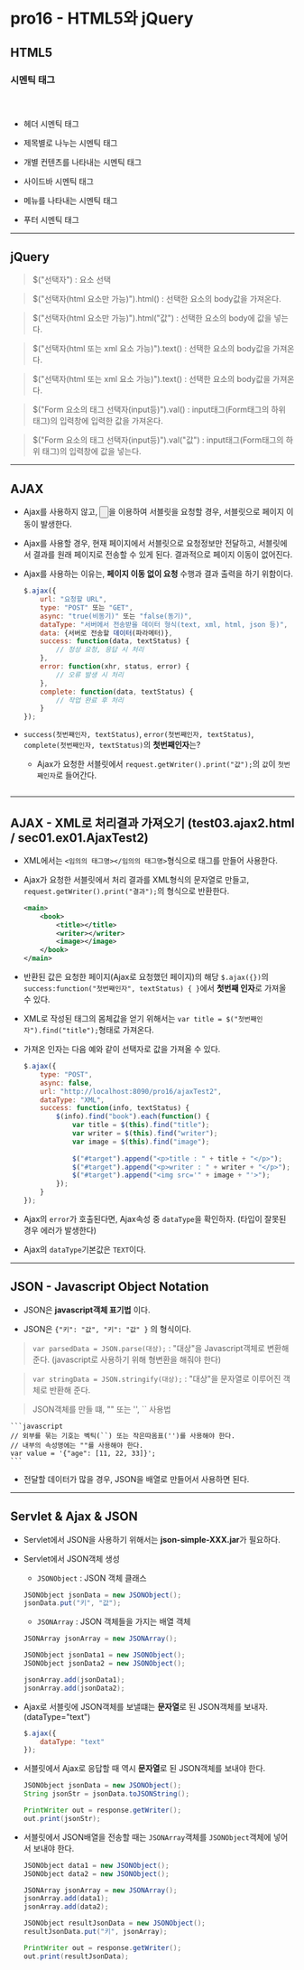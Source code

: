#	pro16 - HTML5와 jQuery

##	HTML5

###	시멘틱 태그

>	<header></header>

*	헤더 시멘틱 태그

>	<section></section>

*	제목별로 나누는 시멘틱 태그
	
>	 <article></article>

*	개별 컨텐츠를 나타내는 시멘틱 태그
	
>	<aside></aside>

*	사이드바 시멘틱 태그
	
>	<nav></nav>

*	메뉴를 나타내는 시멘틱 태그
	
>	<footer></footer>

*	푸터 시멘틱 태그
		
---

##	jQuery

>	$("선택자") : 요소 선택

>	$("선택자(html 요소만 가능)").html() : 선택한 요소의 body값을 가져온다.

>	$("선택자(html 요소만 가능)").html("값") : 선택한 요소의 body에 값을 넣는다.

>	$("선택자(html 또는 xml 요소 가능)").text() : 선택한 요소의 body값을 가져온다.

>	$("선택자(html 또는 xml 요소 가능)").text() : 선택한 요소의 body값을 가져온다.

>	$("Form 요소의 태그 선택자(input등)").val() : input태그(Form태그의 하위 태그)의 입력창에 입력한 값을 가져온다.

>	$("Form 요소의 태그 선택자(input등)").val("값") : input태그(Form태그의 하위 태그)의 입력창에 값을 넣는다.

---

##	AJAX
	
*	Ajax를 사용하지 않고, <input type="button">을 이용하여 서블릿을 요청할 경우, 서블릿으로 페이지 이동이 발생한다.
	
*	Ajax를 사용할 경우, 현재 페이지에서 서블릿으로 요청정보만 전달하고, 서블릿에서 결과를 원래 페이지로 전송할 수 있게 된다. 결과적으로 페이지 이동이 없어진다.
	
*	Ajax를 사용하는 이유는, **페이지 이동 없이 요청** 수행과 결과 출력을 하기 위함이다.

	```javascript
	$.ajax({
		url: "요청할 URL",
		type: "POST" 또는 "GET",
		async: "true(비동기)" 또는 "false(동기)",
		dataType: "서버에서 전송받을 데이터 형식(text, xml, html, json 등)",
		data: {서버로 전송할 데이터(파라메터)},
		success: function(data, textStatus) {
			// 정상 요청, 응답 시 처리
		},
		error: function(xhr, status, error) {
			// 오류 발생 시 처리
		},
		complete: function(data, textStatus) {
			// 작업 완료 후 처리
		}
	});
	
*	``success(첫번째인자, textStatus)``, ``error(첫번째인자, textStatus)``, ``complete(첫번째인자, textStatus)``의 **첫번째인자**는?

	*	Ajax가 요청한 서블릿에서 ``request.getWriter().print("값");``의 ``값``이 ``첫번째인자``로 들어간다.
	```
	
---

##	AJAX - XML로 처리결과 가져오기 (test03.ajax2.html / sec01.ex01.AjaxTest2)

*	XML에서는 ``<임의의 태그명></임의의 태그명>``형식으로 태그를 만들어 사용한다.

*	Ajax가 요청한 서블릿에서 처리 결과를 XML형식의 문자열로 만들고, ``request.getWriter().print("결과");``의 형식으로 반환한다.

	```xml
	<main>
		<book>
			<title></title>
			<writer></writer>
			<image></image>
		</book>
	</main>
	```

*	반환된 값은 요청한 페이지(Ajax로 요청했던 페이지)의 해당 ``$.ajax({})``의 ``success:function("첫번째인자", textStatus) { }``에서 **첫번째 인자**로 가져올 수 있다.

*	XML로 작성된 태그의 몸체값을 얻기 위해서는 ``var title = $("첫번째인자").find("title");``형태로 가져온다.

*	가져온 인자는 다음 예와 같이 선택자로 값을 가져올 수 있다.

	```javascript
	$.ajax({
		type: "POST",
		async: false,
		url: "http://localhost:8090/pro16/ajaxTest2",
		dataType: "XML",
		success: function(info, textStatus) {
			$(info).find("book").each(function() {
				var title = $(this).find("title");
				var writer = $(this).find("writer");
				var image = $(this).find("image");
				
				$("#target").append("<p>title : " + title + "</p>");
				$("#target").append("<p>writer : " + writer + "</p>");
				$("#target").append("<img src='" + image + "'>");
			});
		}
	});
	```
	
*	Ajax의 ``error``가 호출된다면, Ajax속성 중 ``dataType``을 확인하자. (타입이 잘못된 경우 에러가 발생한다)

*	Ajax의 ``dataType``기본값은 ``TEXT``이다.
	
---

##	JSON - Javascript Object Notation

*	JSON은 **javascript객체 표기법** 이다.

*	JSON은 ``{"키": "값", "키": "값" }`` 의 형식이다.

>	``var parsedData = JSON.parse(대상);`` : "대상"을 Javascript객체로 변환해 준다. (javascript로 사용하기 위해 형변환을 해줘야 한다)

>	``var stringData = JSON.stringify(대상);`` : "대상"을 문자열로 이루어진 객체로 반환해 준다.

>	JSON객체를 만들 떄, "" 또는 '', `` 사용법

	```javascript
	// 외부를 묶는 기호는 벡틱(``) 또는 작은따옴표('')를 사용해야 한다.
	// 내부의 속성명에는 ""를 사용해야 한다.
	var value = '{"age": [11, 22, 33]}';
	```
	
*	전달할 데이터가 많을 경우, JSON을 배열로 만들어서 사용하면 된다.

---

##	Servlet & Ajax & JSON

*	Servlet에서 JSON을 사용하기 위해서는 **json-simple-XXX.jar**가 필요하다.

*	Servlet에서 JSON객체 생성

	*	``JSONObject`` : JSON 객체 클래스
	
	```java
	JSONObject jsonData = new JSONObject();
	jsonData.put("키", "값");
	```
	
	*	``JSONArray`` : JSON 객체들을 가지는 배열 객체
	
	```java
	JSONArray jsonArray = new JSONArray();
	
	JSONObject jsonData1 = new JSONObject();
	JSONObject jsonData2 = new JSONObject();
	
	jsonArray.add(jsonData1);
	jsonArray.add(jsonData2);
	```
	
*	Ajax로 서블릿에 JSON객체를 보낼떄는 **문자열**로 된 JSON객체를 보내자. (dataType="text")

	```javascript
	$.ajax({
		dataType: "text"
	});
	```

*	서블릿에서 Ajax로 응답할 때 역시 **문자열**로 된 JSON객체를 보내야 한다.

	```java
	JSONObject jsonData = new JSONObject();
	String jsonStr = jsonData.toJSONString();
	
	PrintWriter out = response.getWriter();
	out.print(jsonStr);
	```
	
*	서블릿에서 JSON배열을 전송할 때는 ``JSONArray``객체를 ``JSONObject``객체에 넣어서 보내야 한다.

	```java
	JSONObject data1 = new JSONObject();
	JSONObject data2 = new JSONObject();
	
	JSONArray jsonArray = new JSONArray();
	jsonArray.add(data1);
	jsonArray.add(data2);
	
	JSONObject resultJsonData = new JSONObject();
	resultJsonData.put("키", jsonArray);
	
	PrintWriter out = response.getWriter();
	out.print(resultJsonData);
	```